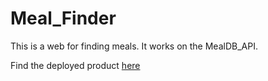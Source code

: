 # Meal_Finder

This is a web for finding meals. It works on the MealDB_API.

Find the deployed product [here]( https://finder-meal-01.netlify.app/)



